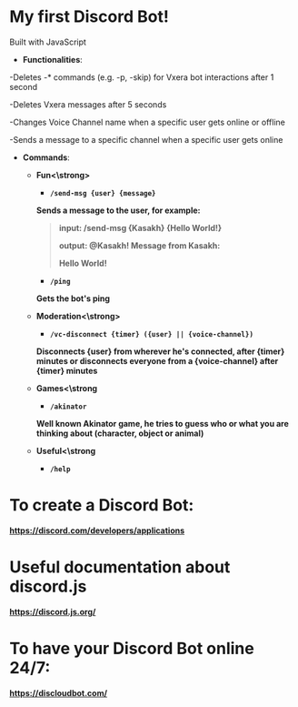 # My first Discord Bot!

Built with JavaScript

- <strong>Functionalities</strong>:

-Deletes -* commands (e.g. -p, -skip) for Vxera bot interactions after 1 second

-Deletes Vxera messages after 5 seconds

-Changes Voice Channel name when a specific user gets online or offline

-Sends a message to a specific channel when a specific user gets online

- <strong>Commands</strong>:

  - <strong>Fun<\strong>

    - ``/send-msg {user} {message}``

    Sends a message to the user, for example:

    >input: /send-msg {Kasakh} {Hello World!}
    >
    >output: @Kasakh! Message from Kasakh:
    >
    >Hello World!
    
    - ``/ping``
    
    Gets the bot's ping

  - <strong>Moderation<\strong> 

    - ``/vc-disconnect {timer} ({user} || {voice-channel})``

    Disconnects {user} from wherever he's connected, after {timer} minutes or disconnects everyone from a {voice-channel} after {timer} minutes
  
  - <strong>Games<\strong
                          
    - ``/akinator``
             
    Well known Akinator game, he tries to guess who or what you are thinking about (character, object or animal)
  
  - <strong>Useful<\strong
                           
    - ``/help``

# To create a Discord Bot:

https://discord.com/developers/applications

# Useful documentation about discord.js

https://discord.js.org/

# To have your Discord Bot online 24/7:

https://discloudbot.com/
